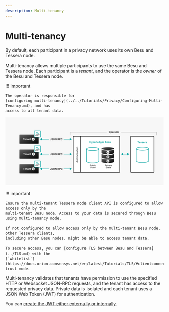 ```yaml
---
description: Multi-tenancy
---
```


# Multi-tenancy

By default, each participant in a privacy network uses its own Besu and Tessera node.

Multi-tenancy allows multiple participants to use the same Besu and Tessera node. Each participant
is a _tenant_, and the operator is the _owner_ of the Besu and Tessera node.

!!! important

    The operator is responsible for
    [configuring multi-tenancy](../../Tutorials/Privacy/Configuring-Multi-Tenancy.md), and has
    access to all tenant data.

![Multi-tenancy](../../images/Multi-tenancy.png)

!!! important

    Ensure the multi-tenant Tessera node client API is configured to allow access only by the
    multi-tenant Besu node. Access to your data is secured through Besu using multi-tenancy mode.

    If not configured to allow access only by the multi-tenant Besu node, other Tessera clients,
    including other Besu nodes, might be able to access tenant data.

    To secure access, you can [configure TLS between Besu and Tessera](../TLS.md) with the
    [`whitelist`](https://docs.orion.consensys.net/en/latest/Tutorials/TLS/#clientconnectiontlsservertrust)
    trust mode.

Multi-tenancy validates that tenants have permission to use the specified HTTP or Websocket
JSON-RPC requests, and the tenant has access to the requested privacy data.
Private data is isolated and each tenant uses a JSON Web Token (JWT) for authentication.

You can
[create the JWT either externally or internally](../../HowTo/Interact/APIs/Authentication.md).
